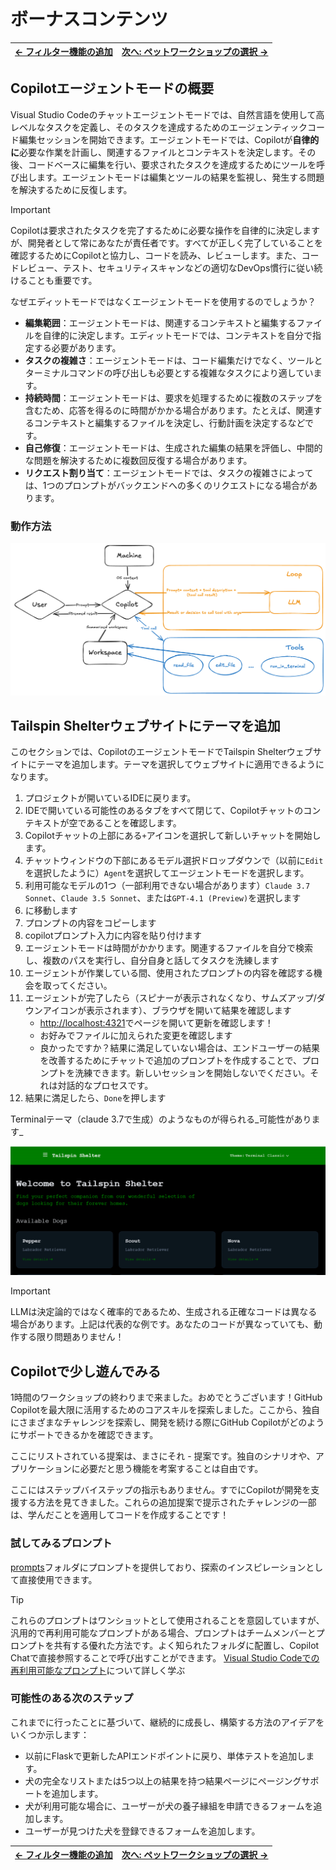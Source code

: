 # ボーナスコンテンツ

| [← フィルター機能の追加][walkthrough-previous] | [次へ: ペットワークショップの選択 →][walkthrough-next] |
|:-----------------------------------|------------------------------------------:|

## Copilotエージェントモードの概要

Visual Studio Codeのチャットエージェントモードでは、自然言語を使用して高レベルなタスクを定義し、そのタスクを達成するためのエージェンティックコード編集セッションを開始できます。エージェントモードでは、Copilotが**自律的に**必要な作業を計画し、関連するファイルとコンテキストを決定します。その後、コードベースに編集を行い、要求されたタスクを達成するためにツールを呼び出します。エージェントモードは編集とツールの結果を監視し、発生する問題を解決するために反復します。

> [!IMPORTANT]
> Copilotは要求されたタスクを完了するために必要な操作を自律的に決定しますが、開発者として常にあなたが責任者です。すべてが正しく完了していることを確認するためにCopilotと協力し、コードを読み、レビューします。また、コードレビュー、テスト、セキュリティスキャンなどの適切なDevOps慣行に従い続けることも重要です。

なぜエディットモードではなくエージェントモードを使用するのでしょうか？

- **編集範囲**：エージェントモードは、関連するコンテキストと編集するファイルを自律的に決定します。エディットモードでは、コンテキストを自分で指定する必要があります。
- **タスクの複雑さ**：エージェントモードは、コード編集だけでなく、ツールとターミナルコマンドの呼び出しも必要とする複雑なタスクにより適しています。
- **持続時間**：エージェントモードは、要求を処理するために複数のステップを含むため、応答を得るのに時間がかかる場合があります。たとえば、関連するコンテキストと編集するファイルを決定し、行動計画を決定するなどです。
- **自己修復**：エージェントモードは、生成された編集の結果を評価し、中間的な問題を解決するために複数回反復する場合があります。
- **リクエスト割り当て**：エージェントモードでは、タスクの複雑さによっては、1つのプロンプトがバックエンドへの多くのリクエストになる場合があります。

### 動作方法

![エージェントモードの動作方法](./images/copilot-agent-mode-how-it-works.png)

## Tailspin Shelterウェブサイトにテーマを追加

このセクションでは、CopilotのエージェントモードでTailspin Shelterウェブサイトにテーマを追加します。テーマを選択してウェブサイトに適用できるようになります。

1. プロジェクトが開いているIDEに戻ります。
2. IDEで開いている可能性のあるタブをすべて閉じて、Copilotチャットのコンテキストが空であることを確認します。
3. Copilotチャットの上部にある`+`アイコンを選択して新しいチャットを開始します。
4. チャットウィンドウの下部にあるモデル選択ドロップダウンで（以前に`Edit`を選択したように）`Agent`を選択してエージェントモードを選択します。
5. 利用可能なモデルの1つ（一部利用できない場合があります）`Claude 3.7 Sonnet`、`Claude 3.5 Sonnet`、または`GPT-4.1 (Preview)`を選択します
6. [](../prompts/fun-add-themes.md)に移動します
7. プロンプトの内容をコピーします
8. copilotプロンプト入力に内容を貼り付けます
9. エージェントモードは時間がかかります。関連するファイルを自分で検索し、複数のパスを実行し、自分自身と話してタスクを洗練します
10. エージェントが作業している間、使用されたプロンプトの内容を確認する機会を取ってください。
11. エージェントが完了したら（スピナーが表示されなくなり、サムズアップ/ダウンアイコンが表示されます）、ブラウザを開いて結果を確認します
    - [http://localhost:4321][tailspin-shelter-website]でページを開いて更新を確認します！
    - お好みでファイルに加えられた変更を確認します
    - 良かったですか？結果に満足していない場合は、エンドユーザーの結果を改善するためにチャットで追加のプロンプトを作成することで、プロンプトを洗練できます。新しいセッションを開始しないでください。それは対話的なプロセスです。
12. 結果に満足したら、`Done`を押します

Terminalテーマ（claude 3.7で生成）のようなものが得られる_可能性があります_

![Tailspin Shelter Terminal Classicテーマ](images/tail-spin-shelter-terminal-theme.png)

> [!IMPORTANT]
> LLMは決定論的ではなく確率的であるため、生成される正確なコードは異なる場合があります。上記は代表的な例です。あなたのコードが異なっていても、動作する限り問題ありません！

## Copilotで少し遊んでみる

1時間のワークショップの終わりまで来ました。おめでとうございます！GitHub Copilotを最大限に活用するためのコアスキルを探索しました。ここから、独自にさまざまなチャレンジを探索し、開発を続ける際にGitHub Copilotがどのようにサポートできるかを確認できます。

ここにリストされている提案は、まさにそれ - 提案です。独自のシナリオや、アプリケーションに必要だと思う機能を考案することは自由です。

ここにはステップバイステップの指示もありません。すでにCopilotが開発を支援する方法を見てきました。これらの追加提案で提示されたチャレンジの一部は、学んだことを適用してコードを作成することです！

### 試してみるプロンプト

[prompts][github-prompts-path]フォルダにプロンプトを提供しており、探索のインスピレーションとして直接使用できます。

> [!TIP]
> これらのプロンプトはワンショットとして使用されることを意図していますが、汎用的で再利用可能なプロンプトがある場合、プロンプトはチームメンバーとプロンプトを共有する優れた方法です。よく知られたフォルダに配置し、Copilot Chatで直接参照することで呼び出すことができます。
> [Visual Studio Codeでの再利用可能なプロンプト][vscode-prompts]について詳しく学ぶ

### 可能性のある次のステップ

これまでに行ったことに基づいて、継続的に成長し、構築する方法のアイデアをいくつか示します：

- 以前にFlaskで更新したAPIエンドポイントに戻り、単体テストを追加します。
- 犬の完全なリストまたは5つ以上の結果を持つ結果ページにページングサポートを追加します。
- 犬が利用可能な場合に、ユーザーが犬の養子縁組を申請できるフォームを追加します。
- ユーザーが見つけた犬を登録できるフォームを追加します。

| [← フィルター機能の追加][walkthrough-previous] | [次へ: ペットワークショップの選択 →][walkthrough-next] |
|:-----------------------------------|------------------------------------------:|

[walkthrough-previous]: ./4-add-feature.md
[walkthrough-next]: ../README.md
[tailspin-shelter-website]: http://localhost:4321
[github-prompts-path]: ../prompts/
[vscode-prompts]: https://aka.ms/vscode-ghcp-prompt-snippets